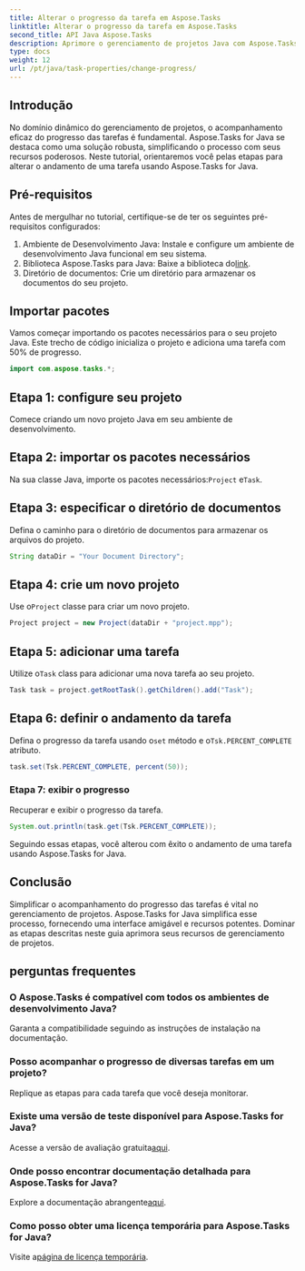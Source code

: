 ```yaml
---
title: Alterar o progresso da tarefa em Aspose.Tasks
linktitle: Alterar o progresso da tarefa em Aspose.Tasks
second_title: API Java Aspose.Tasks
description: Aprimore o gerenciamento de projetos Java com Aspose.Tasks. Aprenda a modificar o progresso da tarefa perfeitamente neste tutorial passo a passo. Baixe Agora!
type: docs
weight: 12
url: /pt/java/task-properties/change-progress/
---
```

## Introdução
No domínio dinâmico do gerenciamento de projetos, o acompanhamento eficaz do progresso das tarefas é fundamental. Aspose.Tasks for Java se destaca como uma solução robusta, simplificando o processo com seus recursos poderosos. Neste tutorial, orientaremos você pelas etapas para alterar o andamento de uma tarefa usando Aspose.Tasks for Java.
## Pré-requisitos
Antes de mergulhar no tutorial, certifique-se de ter os seguintes pré-requisitos configurados:
1. Ambiente de Desenvolvimento Java: Instale e configure um ambiente de desenvolvimento Java funcional em seu sistema.
2.  Biblioteca Aspose.Tasks para Java: Baixe a biblioteca do[link](https://releases.aspose.com/tasks/java/).
3. Diretório de documentos: Crie um diretório para armazenar os documentos do seu projeto.
## Importar pacotes
Vamos começar importando os pacotes necessários para o seu projeto Java. Este trecho de código inicializa o projeto e adiciona uma tarefa com 50% de progresso.
```java
import com.aspose.tasks.*;

```
## Etapa 1: configure seu projeto
Comece criando um novo projeto Java em seu ambiente de desenvolvimento.
## Etapa 2: importar os pacotes necessários
 Na sua classe Java, importe os pacotes necessários:`Project` e`Task`.
## Etapa 3: especificar o diretório de documentos
Defina o caminho para o diretório de documentos para armazenar os arquivos do projeto.
```java
String dataDir = "Your Document Directory";
```
## Etapa 4: crie um novo projeto
 Use o`Project` classe para criar um novo projeto.
```java
Project project = new Project(dataDir + "project.mpp");
```
## Etapa 5: adicionar uma tarefa
 Utilize o`Task` class para adicionar uma nova tarefa ao seu projeto.
```java
Task task = project.getRootTask().getChildren().add("Task");
```
## Etapa 6: definir o andamento da tarefa
 Defina o progresso da tarefa usando o`set` método e o`Tsk.PERCENT_COMPLETE` atributo.
```java
task.set(Tsk.PERCENT_COMPLETE, percent(50));
```
### Etapa 7: exibir o progresso
Recuperar e exibir o progresso da tarefa.
```java
System.out.println(task.get(Tsk.PERCENT_COMPLETE));
```
Seguindo essas etapas, você alterou com êxito o andamento de uma tarefa usando Aspose.Tasks for Java.
## Conclusão
Simplificar o acompanhamento do progresso das tarefas é vital no gerenciamento de projetos. Aspose.Tasks for Java simplifica esse processo, fornecendo uma interface amigável e recursos potentes. Dominar as etapas descritas neste guia aprimora seus recursos de gerenciamento de projetos.
## perguntas frequentes
### O Aspose.Tasks é compatível com todos os ambientes de desenvolvimento Java?
Garanta a compatibilidade seguindo as instruções de instalação na documentação.
### Posso acompanhar o progresso de diversas tarefas em um projeto?
Replique as etapas para cada tarefa que você deseja monitorar.
### Existe uma versão de teste disponível para Aspose.Tasks for Java?
 Acesse a versão de avaliação gratuita[aqui](https://releases.aspose.com/).
### Onde posso encontrar documentação detalhada para Aspose.Tasks for Java?
 Explore a documentação abrangente[aqui](https://reference.aspose.com/tasks/java/).
### Como posso obter uma licença temporária para Aspose.Tasks for Java?
 Visite a[página de licença temporária](https://purchase.aspose.com/temporary-license/).